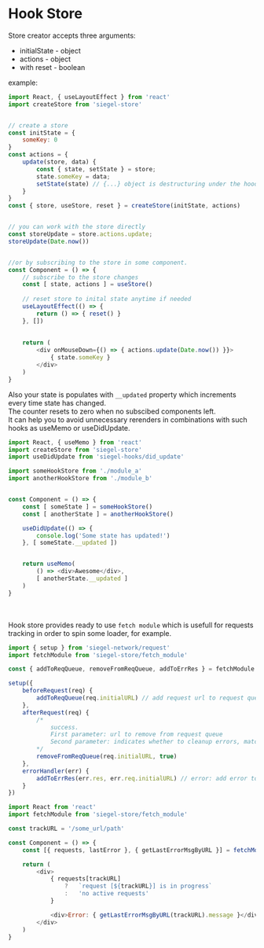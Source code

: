 <h1>Hook Store</h1>


Store creator accepts three arguments:
<ul>
    <li>initialState - object</li>
    <li>actions - object</li>
    <li>with reset - boolean</li>
</ul>

example:

```js
import React, { useLayoutEffect } from 'react'
import createStore from 'siegel-store'


// create a store
const initState = {
    someKey: 0
}
const actions = {
    update(store, data) {
        const { state, setState } = store;
        state.someKey = data;
        setState(state) // {...} object is destructuring under the hood
    }
}
const { store, useStore, reset } = createStore(initState, actions)


// you can work with the store directly
const storeUpdate = store.actions.update;
storeUpdate(Date.now())


//or by subscribing to the store in some component.
const Component = () => {
    // subscribe to the store changes
    const [ state, actions ] = useStore()
    
    // reset store to inital state anytime if needed
    useLayoutEffect(() => {
        return () => { reset() }
    }, [])
    
    
    return (
        <div onMouseDown={() => { actions.update(Date.now()) }}>
            { state.someKey }
        </div>
    )
}
```

Also your state is populates with `__updated` property which increments every time state has changed.<br />
The counter resets to zero when no subscibed components left.<br />
It can help you to avoid unnecessary rerenders in combinations with such hooks as useMemo or useDidUpdate.

```js
import React, { useMemo } from 'react'
import createStore from 'siegel-store'
import useDidUpdate from 'siegel-hooks/did_update'

import someHookStore from './module_a'
import anotherHookStore from './module_b'


const Component = () => {
    const [ someState ] = someHookStore()
    const [ anotherState ] = anotherHookStore()

    useDidUpdate(() => {
        console.log('Some state has updated!')
    }, [ someState.__updated ])


    return useMemo(
        () => <div>Awesome</div>,
        [ anotherState.__updated ]
    )
}


```

<br /><br />
Hook store provides ready to use `fetch module` which is usefull for requests tracking in order to spin some loader, for example.


```js
import { setup } from 'siegel-network/request'
import fetchModule from 'siegel-store/fetch_module'

const { addToReqQueue, removeFromReqQueue, addToErrRes } = fetchModule.store.actions;

setup({
    beforeRequest(req) {
        addToReqQueue(req.initialURL) // add request url to request queue
    },
    afterRequest(req) {
        /*
            success.
            First parameter: url to remove from request queue
            Second parameter: indicates whether to cleanup errors, matched with this url, Default: false
        */
        removeFromReqQueue(req.initialURL, true)
    },
    errorHandler(err) {
        addToErrRes(err.res, err.req.initialURL) // error: add error to err response queue
    }
})

```

```js
import React from 'react'
import fetchModule from 'siegel-store/fetch_module'

const trackURL = '/some_url/path'

const Component = () => {
    const [{ requests, lastError }, { getLastErrorMsgByURL }] = fetchModule()

    return (
        <div>
            { requests[trackURL]
                ?   `request [${trackURL}] is in progress`
                :   'no active requests'
            }

            <div>Error: { getLastErrorMsgByURL(trackURL).message }</div>
        </div>
    )
}
```